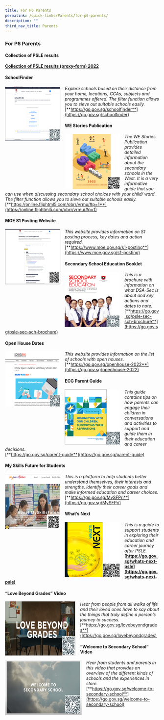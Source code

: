 ```yaml
---
title: For P6 Parents
permalink: /quick-links/Parents/for-p6-parents/
description: ""
third_nav_title: Parents
---
```

### For P6 Parents

#### Collection of PSLE results

[**Collection of PSLE results (proxy-form) 2022**](/files/Collection-Of-PSLE-results-proxy-form-2022_WSPS.pdf)

#### SchoolFinder

<img src="/images/ql1.png" style="width:180px;height:180px;margin-right:15px;" align = "left"> _Explore schools based on their distance from your home, locations, CCAs, subjects and programmes offered. The filter function allows you to sieve out suitable schools easily._  [**https://go.gov.sg/schoolfinder**](https://go.gov.sg/schoolfinder)

#### WE Stories Publication

<img src="/images/ql2.png" style="width:180px;height:180px;margin-right:15px;" align = "left"> _The WE Stories Publication provides detailed information about the secondary schools in the West. It is a very informative guide that you can use when discussing secondary school choices with your child/ ward. The filter function allows you to sieve out suitable schools easily._ <br>[**https://online.fliphtml5.com/obrr/vrmu/#p=1**](https://online.fliphtml5.com/obrr/vrmu/#p=1)

#### MOE S1 Posting Website

<img src="/images/ql3.png" style="width:180px;height:180px;margin-right:15px;" align = "left"> _This website provides information on S1 posting process, key dates and action required._ <br>[**https://www.moe.gov.sg/s1-posting**](https://www.moe.gov.sg/s1-posting)

#### Secondary School Education Booklet

<img src="/images/ql4.png" style="width:180px;height:180px;margin-right:15px;" align = "left"> _This is a brochure with information on what DSA-Sec is about and key actions and dates to note._ <br>[**https://go.gov.sg/psle-sec-sch-brochure**](https://go.gov.sg/psle-sec-sch-brochure)

#### Open House Dates

<img src="/images/ql5.png" style="width:180px;height:180px;margin-right:15px;" align = "left"> _This website provides information on the list of schools with open houses._ <br>[**https://go.gov.sg/openhouse-2022**](https://go.gov.sg/openhouse-2022)

#### ECG Parent Guide

<img src="/images/ql6.png" style="width:180px;height:180px;margin-right:15px;" align = "left"> _This guide contains tips on how parents can engage their children in conversations and activities to support and guide them in their education and career decisions._ <br>
[**https://go.gov.sg/parent-guide**](https://go.gov.sg/parent-guide)

#### My Skills Future for Students

<img src="/images/ql7.png" style="width:180px;height:180px;margin-right:15px;" align = "left"> _This is a platform to help students better understand themselves, their interests and strengths, identify their career goals and make informed education and career choices._ <br>
[**https://go.gov.sg/MySFPri**](https://go.gov.sg/MySFPri)

#### What’s Next

<img src="/images/ql8.png" style="width:180px;height:180px;margin-right:15px;" align = "left"> _This is a guide to support students in exploring their education and career journey after PSLE._ <br> **[https://go.gov.sg/whats-next-psle](https://go.gov.sg/whats-next-psle)**

#### “Love Beyond Grades” Video 

<img src="/images/ql9.png" style="width:230px;height:180px;margin-right:15px;" align = "left"> _Hear from people from all walks of life and their loved ones have to say about the things that truly define a person’s journey to success._ <br> [**https://go.gov.sg/lovebeyondgrades**](https://go.gov.sg/lovebeyondgrades)

#### “Welcome to Secondary School” Video

<img src="/images/ql10.png" style="width:250px;height:180px;margin-right:15px;" align = "left"> _Hear from students and parents in this video that provides an overview of the different kinds of schools and the experiences in store._ <br> [**https://go.gov.sg/welcome-to-secondary-school**](https://go.gov.sg/welcome-to-secondary-school)